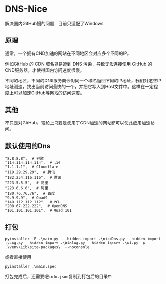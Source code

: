# DNS-Nice

解决国内GitHub慢的问题，目前只适配了Windows

## 原理

通常，一个拥有CND加速的网站在不同地区会对应多个不同的IP。

例如GitHub 的 CDN 域名容易遭到 DNS 污染，导致无法连接使用 GitHub 的CND服务器，才使得国内访问速度很慢。

不同的地区，不同的DNS服务商会对同一个域名返回不同的IP地址，我们对这些IP地址测速，找出当前访问最快的一个，并把它写入到Host文件中。这样在一定程度上可以加速GitHub等网站的访问速度。

## 其他

不只是对GitHub，理论上只要是使用了CDN加速的网站都可以使此应用加速访问。

## 默认使用的Dns

```
"8.8.8.8",  # 谷歌
"114.114.114.114",  # 114
"1.1.1.1",  # Cloudflare
"119.29.29.29",  # 腾讯
"182.254.116.116",  # 腾讯
"223.5.5.5",  # 阿里
"223.6.6.6",  # 阿里
"180.76.76.76",  # 百度
"9.9.9.9",  # Quad9
"149.112.112.112",  # PCH
"208.67.222.222",  # OpenDNS
"101.101.101.101",  # Quad 101
```

## 打包

``` shell
pyinstaller -F .\main.py  --hidden-import .\niceDns.py --hidden-import .\Log.py --hidden-import .\Dialog.py --hidden-import .\ui.py -p .\venv\Lib\site-packages\  --noconsole
```
或者直接使用
```shell
pyinstaller .\main.spec
```
打包完成后，还需要吧`info.json`复制到打包后的目录中